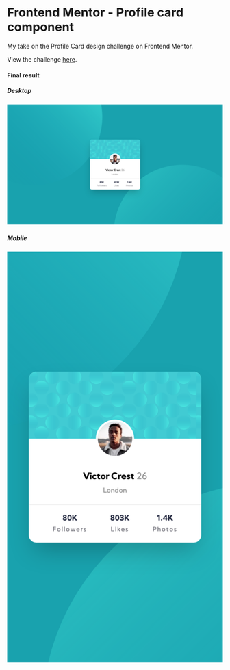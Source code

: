 # Frontend Mentor - Profile card component

My take on the Profile Card design challenge on Frontend Mentor.

View the challenge [here](https://www.frontendmentor.io/challenges/profile-card-component-cfArpWshJ).

#### Final result

##### Desktop

![Final desktop](./design/final-desktop.png)

##### Mobile

![Final mobile](./design/final-mobile.png)
